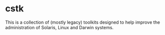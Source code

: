 # cstk

This is a collection of (mostly legacy) toolkits designed to help
improve the administration of Solaris, Linux and Darwin systems.
